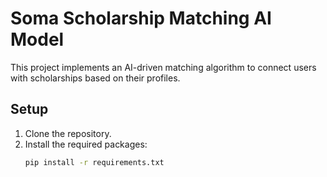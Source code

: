 # Soma Scholarship Matching AI Model

This project implements an AI-driven matching algorithm to connect users with scholarships based on their profiles.

## Setup

1. Clone the repository.
2. Install the required packages:
   ```sh
   pip install -r requirements.txt
